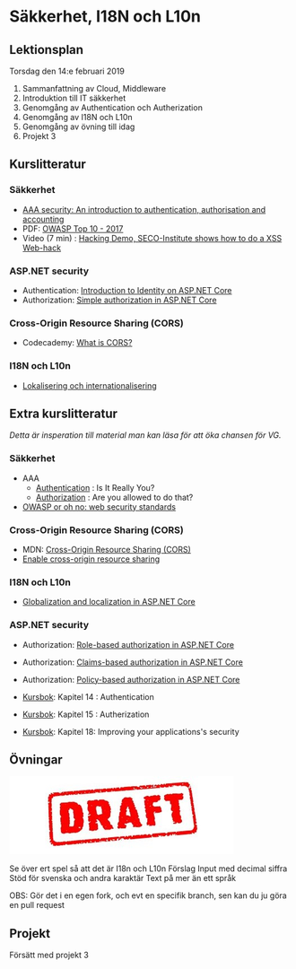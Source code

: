 # Säkkerhet, I18N och L10n

## Lektionsplan
Torsdag den 14:e februari 2019
1. Sammanfattning av Cloud, Middleware
1. Introduktion till IT säkkerhet
1. Genomgång av Authentication och Autherization
1. Genomgång av I18N och L10n
1. Genomgång av övning till idag
1. Projekt 3

## Kurslitteratur
### Säkkerhet
* [AAA security: An introduction to authentication, authorisation and accounting](https://codebots.com/app-development/aaa-security-an-introduction-to-authentication-authorisation-accounting)
* PDF: [OWASP Top 10 - 2017](https://www.owasp.org/images/7/72/OWASP_Top_10-2017_%28en%29.pdf.pdf)
* Video (7 min) : [Hacking Demo, SECO-Institute shows how to do a XSS Web-hack](https://www.youtube.com/watch?v=-RU0hD6IZAM)

### ASP.NET security
* Authentication: [Introduction to Identity on ASP.NET Core](https://docs.microsoft.com/en-us/aspnet/core/security/authentication/identity?view=aspnetcore-2.2&tabs=visual-studio)
* Authorization: [Simple authorization in ASP.NET Core](https://docs.microsoft.com/en-us/aspnet/core/security/authorization/simple?view=aspnetcore-2.2)

### Cross-Origin Resource Sharing (CORS)
- Codecademy: [What is CORS?](https://www.codecademy.com/articles/what-is-cors)

### I18N och L10n
* [Lokalisering och internationalisering](https://www.w3.org/International/questions/qa-i18n)

## Extra kurslitteratur
*Detta är insperation till material man kan läsa för att öka chansen för VG.*

### Säkkerhet
* AAA
    * [Authentication](https://techterms.com/definition/authentication) : Is It Really You?
    * [Authorization](https://www.icann.org/news/blog/what-is-authorization-and-access-control) : Are you allowed to do that?
* [OWASP or oh no: web security standards](https://codebots.com/app-development/owasp-or-oh-no-web-security-standards)

### Cross-Origin Resource Sharing (CORS)
- MDN: [Cross-Origin Resource Sharing (CORS)](https://developer.mozilla.org/en-US/docs/Web/HTTP/CORS)
- [Enable cross-origin resource sharing](https://enable-cors.org/)

### I18N och L10n
* [Globalization and localization in ASP.NET Core](https://docs.microsoft.com/en-us/aspnet/core/fundamentals/localization?view=aspnetcore-2.2)

### ASP.NET security
* Authorization: [Role-based authorization in ASP.NET Core](https://docs.microsoft.com/en-us/aspnet/core/security/authorization/roles?view=aspnetcore-2.2)
* Authorization: [Claims-based authorization in ASP.NET Core](https://docs.microsoft.com/en-us/aspnet/core/security/authorization/claims?view=aspnetcore-2.2)
* Authorization: [Policy-based authorization in ASP.NET Core](https://docs.microsoft.com/en-us/aspnet/core/security/authorization/policies?view=aspnetcore-2.2)

* [Kursbok](book.md): Kapitel 14 : Authentication
* [Kursbok](book.md): Kapitel 15 : Autherization
* [Kursbok](book.md): Kapitel 18: Improving your applications's security

## Övningar
![Draft](draft.jpg)

Se över ert spel så att det är I18n och L10n
Förslag
Input med decimal siffra
Stöd för svenska och andra karaktär
Text på mer än ett språk

OBS: Gör det i en egen fork, och evt en specifik branch, sen kan du ju göra en pull request

## Projekt
Försätt med projekt 3